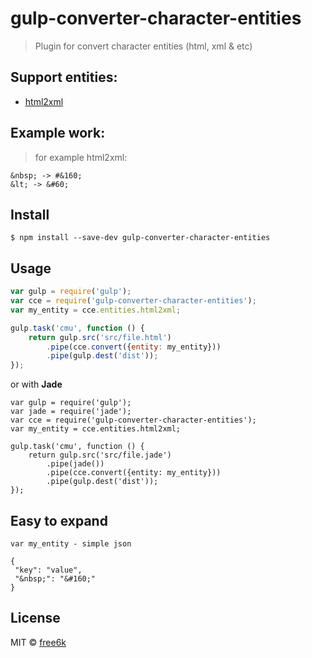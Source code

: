 # gulp-converter-character-entities

> Plugin for convert character entities (html, xml & etc)

## Support entities:

- [html2xml](entities/html2xml.json)

## Example work:
> for example html2xml:

```
&nbsp; -> #&160;
&lt; -> &#60;
```


## Install

```
$ npm install --save-dev gulp-converter-character-entities
```


## Usage

```js
var gulp = require('gulp');
var cce = require('gulp-converter-character-entities');
var my_entity = cce.entities.html2xml;

gulp.task('cmu', function () {
	return gulp.src('src/file.html')
		.pipe(cce.convert({entity: my_entity}))
		.pipe(gulp.dest('dist'));
});
```

or with **Jade**

```
var gulp = require('gulp');
var jade = require('jade');
var cce = require('gulp-converter-character-entities');
var my_entity = cce.entities.html2xml;

gulp.task('cmu', function () {
	return gulp.src('src/file.jade')
		.pipe(jade())
		.pipe(cce.convert({entity: my_entity}))
		.pipe(gulp.dest('dist'));
});
```

## Easy to expand
```
var my_entity - simple json

{
 "key": "value",
 "&nbsp;": "&#160;"
}
```

## License

MIT © [free6k](https://github.com/free6k)
